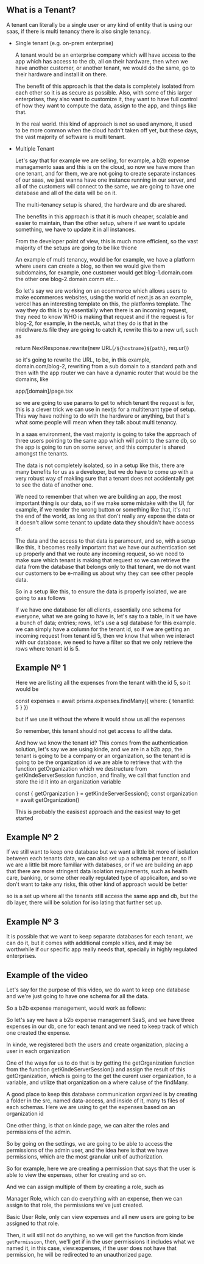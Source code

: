 ## What is a Tenant?

A tenant can literally be a single user or any kind of entity that is using our saas, if there is multi tenancy there is
also single tenancy. 

- Single tenant (e.g. on-prem enterprise)
  
  A tenant would be an enterprise company which will have
  access to the app which has access to the db, all on their hardware, then when we have another customer, or another tenant,
  we would do the same, go to their hardware and install it on there.

  The benefit of this approach is that the data is completely isolated from each other so it is as secure as possible.
  Also, with some of this larger enterprises, they also want to customize it, they want to have full control of how they
  want to compute the data, assign to the app, and things like that.

  In the real world. this kind of approach is not so used anymore, it used to be more common when the cloud hadn't taken
  off yet, but these days, the vast majority of software is multi tenant.

- Multiple Tenant

  Let's say that for example we are selling, for example, a b2b expense managamento saas and this is on the cloud, so now
  we have more than one tenant, and for them, we are not going to create separate instances  of our saas, we just wanna have
  one instance running in our server, and all of the customers will connect to the same, we are going to have one database
  and all of the data will be on it.

  The multi-tenancy setup is shared, the hardware and db are shared.

  The benefits in this approach is that it is much cheaper, scalable and easier to maintain, than the other setup, where if
  we want to update something, we have to update it in all instances.

  From the developer point of view, this is much more efficient, so the vast majority of the setups are going to be like thione

  An example of multi tenancy, would be for example, we have a platform where users can create a blog, so then we would
  give them subdomains, for example, one customer would get blog-1.domain.com the other one blog-2.domain.comm etc...

  So let's say we are working on an ecommerce which allows users to make ecommerces websites, using the world of next.js
  as an example, vercel has an interesting template on this, the platforms template.
  The way they do this is by essentially when there is an incoming request, they need to know WHO is making that request
  and if the request is for blog-2, for example, in the nextJs, what they do is that in the middlware.ts file they are
  going to catch it, rewrite this to a new url, such as

  return NextResponse.rewrite(new URL(`/${hostname}${path}`, req.url))

  so it's going to rewrite the URL, to be, in this example, domain.com/blog-2, rewriting from a sub domain to a standard
  path and then with the app router we can have a dynamic router that would be the domains, like

  app/[domain]/page.tsx

  so we are going to use params to get to which tenant the request is for, this is a clever trick we can use in nextjs
  for a multitenant type of setup. This way have nothing to do with the hardware or anything, but that's what some people
  will mean when they talk about multi tenancy.

  In a saas environment, the vast majority is going to take the approach of three users pointing to the same app which will
  point to the same db, so the app is going to run on some server, and this computer is shared amongst the tenants.
  
  The data is not completely isolated, so in a setup like this, there are many benefits for us as a developer, but we do
  have to come up with a very robust way of makling sure that a tenant does not accidentally get to see the data of another
  one.

  We need to remember that when we are building an app, the most important thing is our data, so if we make some mistake
  with the UI, for example, if we render the wrong button or something like that, it's not the end of the world, as long
  as that don't really any expose the data or it doesn't allow some tenant to update data they shouldn't have access of.

  The data and the access to that data is paramount, and so, with a setup like this, it becomes really important that we
  have our authentication set up properly and that we route any incoming request, so we need to make sure which tenant
  is making that request so we can retrieve the data from the database that belongs only to that tenant, we do not want
  our customers to be e-mailing us about why they can see other people data.

  So in a setup like this, to ensure the data is properly isolated, we are going to aas follows

  If we have one database for all clients, essentially one schema for everyone, what we are going to have is, let's say
  to a table, in it we have a bunch of data; entries; rows, let's use a sql database for this example. we can simply have
  a column for the tenant id, so if we are getting an incoming request from tenant id 5, then we know that when we interact
  with our database, we need to have a filter so that we only retrieve the rows where tenant id is 5.

  ## Example Nº 1

  Here we are listing all the expenses from the tenant with the id 5, so it would be

  const expenses = await prisma.expenses.findMany({
    where: {
      tenantId: 5
    }
  })

  but if we use it without the where it would show us all the expenses

  So remember, this tenant should not get access to all the data.

  And how we know the tenant id? This comes from the authentication solution, let's say we are using kinde, and we are in
  a b2b app, the tenant is going to be a company or an organization, so the tenant id is going to be the organization id
  we are able to retrieve that with the function getOrganization which we destructure from getKindeServerSession function,
  and finally, we call that function and store the id it into an organization variable

  const { getOrganization } = getKindeServerSession();
  const organization = await getOrganization()

  This is probably the easisest approach and the easiest way to get started

## Example Nº 2

If we still want to keep one database but we want a little bit more of isolation between each tenants data, we can also
set up a schema per tenant, so if we are a little bit more familiar with databases, or if we are building an app that
there are more stringent data isolation requirements, such as health care, banking, or some other really regulated type
of applicaiton, and so we don't want to take any risks, this other kind of approach would be better 

so is a set up where all the tenants still access the same app and db, but the db layer, there will be solution for iso
lating that further set up.

## Example Nº 3

It is possible that we want to keep separate databases for each tenant, we can do it, but it comes with additional comple
xities, and it may be worthwhile if our specific app really needs that, specially in highly regulated enterprises.

## Example of the video

Let's say for the purpose of this video, we do want to keep one database and we're just going to have one schema for all
the data.

So a b2b expense management, would work as follows:

So let's say we have a b2b expense management SaaS, and we have three expenses in our db, one for each tenant and we need
to keep track of which one created the expense.

In kinde, we registered both the users and create organization, placing a user in each organization

One of the ways for us to do that is by getting the getOrganization function from the function getKindeServerSession()
and assign the result of this getOrganization, which is going to the get the curent user organization, to a variable, and
utilize that organization on a where caluse of the findMany.

A good place to keep this database communication organized is by creating a folder in the src, named data-access, and inside
of it, many ts files of each schemas. Here we are using to get the expenses based on an organization id

One other thing, is that on kinde page, we can alter the roles and permissions of the admin.

So by going on the settings, we are going to be able to access the permissions of the admin user, and the idea here is that
we have permissions, which are the most granular unit of authorization.

So for example, here we are creating a permission that says that the user is able to view the expenses, other for creating
and so on.

And we can assign multiple of them by creating a role, such as

Manager Role, which can do everything with an expense, then we can assign to that role, the permissions we've just created.

Basic User Role, only can view expenses and all new users are going to be assigned to that role. 

Then, it will still not do anything, so we will get the function from kinde `getPermission`, then, we'll get if in the user
permissions it includes what we named it, in this case, view:expenses, if the user does not have that permission, he will
be redirected to an unauthorized page. 



